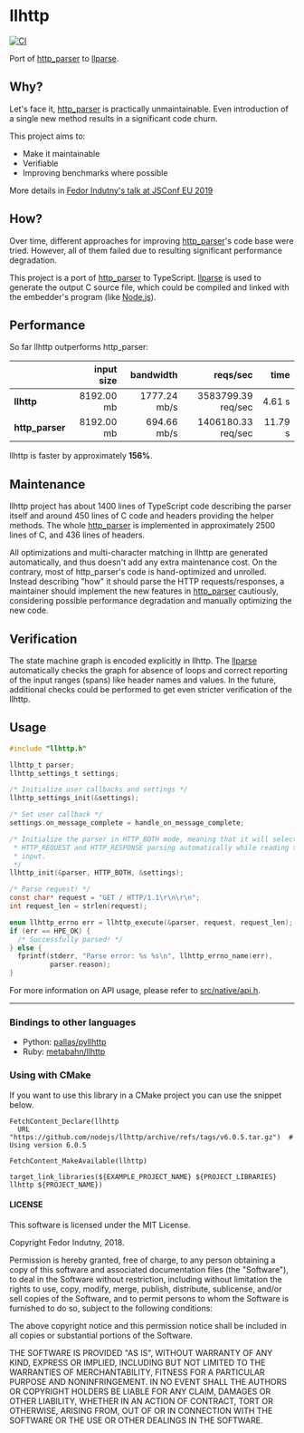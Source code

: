 # llhttp
[![CI](https://github.com/nodejs/llhttp/workflows/CI/badge.svg)](https://github.com/nodejs/llhttp/actions?query=workflow%3ACI)

Port of [http_parser][0] to [llparse][1].

## Why?

Let's face it, [http_parser][0] is practically unmaintainable. Even
introduction of a single new method results in a significant code churn.

This project aims to:

* Make it maintainable
* Verifiable
* Improving benchmarks where possible

More details in [Fedor Indutny's talk at JSConf EU 2019](https://youtu.be/x3k_5Mi66sY)

## How?

Over time, different approaches for improving [http_parser][0]'s code base
were tried. However, all of them failed due to resulting significant performance
degradation.

This project is a port of [http_parser][0] to TypeScript. [llparse][1] is used
to generate the output C source file, which could be compiled and
linked with the embedder's program (like [Node.js][7]).

## Performance

So far llhttp outperforms http_parser:

|                 | input size |  bandwidth   |  reqs/sec  |   time  |
|:----------------|-----------:|-------------:|-----------:|--------:|
| **llhttp**      | 8192.00 mb | 1777.24 mb/s | 3583799.39 req/sec | 4.61 s |
| **http_parser** | 8192.00 mb | 694.66 mb/s | 1406180.33 req/sec | 11.79 s |

llhttp is faster by approximately **156%**.

## Maintenance

llhttp project has about 1400 lines of TypeScript code describing the parser
itself and around 450 lines of C code and headers providing the helper methods.
The whole [http_parser][0] is implemented in approximately 2500 lines of C, and
436 lines of headers.

All optimizations and multi-character matching in llhttp are generated
automatically, and thus doesn't add any extra maintenance cost. On the contrary,
most of http_parser's code is hand-optimized and unrolled. Instead describing
"how" it should parse the HTTP requests/responses, a maintainer should
implement the new features in [http_parser][0] cautiously, considering
possible performance degradation and manually optimizing the new code.

## Verification

The state machine graph is encoded explicitly in llhttp. The [llparse][1]
automatically checks the graph for absence of loops and correct reporting of the
input ranges (spans) like header names and values. In the future, additional
checks could be performed to get even stricter verification of the llhttp.

## Usage

```C
#include "llhttp.h"

llhttp_t parser;
llhttp_settings_t settings;

/* Initialize user callbacks and settings */
llhttp_settings_init(&settings);

/* Set user callback */
settings.on_message_complete = handle_on_message_complete;

/* Initialize the parser in HTTP_BOTH mode, meaning that it will select between
 * HTTP_REQUEST and HTTP_RESPONSE parsing automatically while reading the first
 * input.
 */
llhttp_init(&parser, HTTP_BOTH, &settings);

/* Parse request! */
const char* request = "GET / HTTP/1.1\r\n\r\n";
int request_len = strlen(request);

enum llhttp_errno err = llhttp_execute(&parser, request, request_len);
if (err == HPE_OK) {
  /* Successfully parsed! */
} else {
  fprintf(stderr, "Parse error: %s %s\n", llhttp_errno_name(err),
          parser.reason);
}
```
For more information on API usage, please refer to [src/native/api.h](https://github.com/nodejs/llhttp/blob/master/src/native/api.h).

---

### Bindings to other languages

* Python: [pallas/pyllhttp][8]
* Ruby: [metabahn/llhttp][9]


### Using with CMake

If you want to use this library in a CMake project you can use the snippet below.

```
FetchContent_Declare(llhttp
  URL "https://github.com/nodejs/llhttp/archive/refs/tags/v6.0.5.tar.gz")  # Using version 6.0.5

FetchContent_MakeAvailable(llhttp)

target_link_libraries(${EXAMPLE_PROJECT_NAME} ${PROJECT_LIBRARIES} llhttp ${PROJECT_NAME})
```

#### LICENSE

This software is licensed under the MIT License.

Copyright Fedor Indutny, 2018.

Permission is hereby granted, free of charge, to any person obtaining a
copy of this software and associated documentation files (the
"Software"), to deal in the Software without restriction, including
without limitation the rights to use, copy, modify, merge, publish,
distribute, sublicense, and/or sell copies of the Software, and to permit
persons to whom the Software is furnished to do so, subject to the
following conditions:

The above copyright notice and this permission notice shall be included
in all copies or substantial portions of the Software.

THE SOFTWARE IS PROVIDED "AS IS", WITHOUT WARRANTY OF ANY KIND, EXPRESS
OR IMPLIED, INCLUDING BUT NOT LIMITED TO THE WARRANTIES OF
MERCHANTABILITY, FITNESS FOR A PARTICULAR PURPOSE AND NONINFRINGEMENT. IN
NO EVENT SHALL THE AUTHORS OR COPYRIGHT HOLDERS BE LIABLE FOR ANY CLAIM,
DAMAGES OR OTHER LIABILITY, WHETHER IN AN ACTION OF CONTRACT, TORT OR
OTHERWISE, ARISING FROM, OUT OF OR IN CONNECTION WITH THE SOFTWARE OR THE
USE OR OTHER DEALINGS IN THE SOFTWARE.

[0]: https://github.com/nodejs/http-parser
[1]: https://github.com/nodejs/llparse
[2]: https://en.wikipedia.org/wiki/Register_allocation#Spilling
[3]: https://en.wikipedia.org/wiki/Tail_call
[4]: https://llvm.org/docs/LangRef.html
[5]: https://llvm.org/docs/LangRef.html#call-instruction
[6]: https://clang.llvm.org/
[7]: https://github.com/nodejs/node
[8]: https://github.com/pallas/pyllhttp
[9]: https://github.com/metabahn/llhttp
